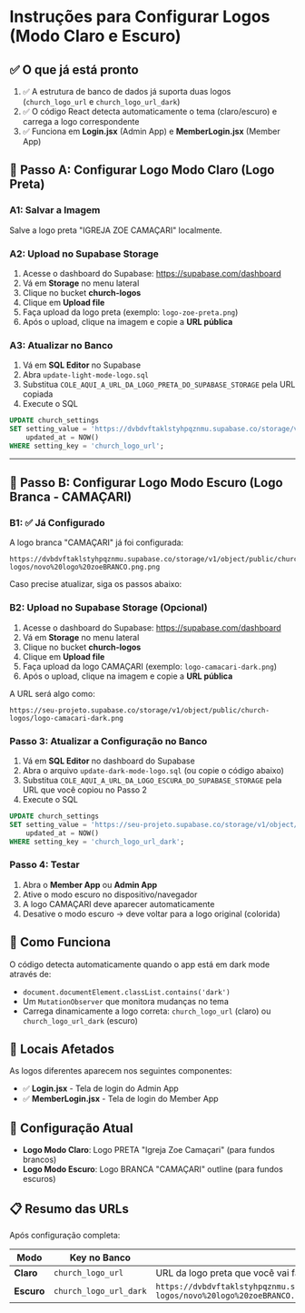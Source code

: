# Instruções para Configurar Logos (Modo Claro e Escuro)

## ✅ O que já está pronto

1. ✅ A estrutura de banco de dados já suporta duas logos (`church_logo_url` e `church_logo_url_dark`)
2. ✅ O código React detecta automaticamente o tema (claro/escuro) e carrega a logo correspondente
3. ✅ Funciona em **Login.jsx** (Admin App) e **MemberLogin.jsx** (Member App)

## 📝 Passo A: Configurar Logo Modo Claro (Logo Preta)

### A1: Salvar a Imagem
Salve a logo preta "IGREJA ZOE CAMAÇARI" localmente.

### A2: Upload no Supabase Storage

1. Acesse o dashboard do Supabase: https://supabase.com/dashboard
2. Vá em **Storage** no menu lateral
3. Clique no bucket **church-logos**
4. Clique em **Upload file**
5. Faça upload da logo preta (exemplo: `logo-zoe-preta.png`)
6. Após o upload, clique na imagem e copie a **URL pública**

### A3: Atualizar no Banco

1. Vá em **SQL Editor** no Supabase
2. Abra `update-light-mode-logo.sql`
3. Substitua `COLE_AQUI_A_URL_DA_LOGO_PRETA_DO_SUPABASE_STORAGE` pela URL copiada
4. Execute o SQL

```sql
UPDATE church_settings
SET setting_value = 'https://dvbdvftaklstyhpqznmu.supabase.co/storage/v1/object/public/church-logos/logo-zoe-preta.png',
    updated_at = NOW()
WHERE setting_key = 'church_logo_url';
```

---

## 📝 Passo B: Configurar Logo Modo Escuro (Logo Branca - CAMAÇARI)

### B1: ✅ Já Configurado
A logo branca "CAMAÇARI" já foi configurada:
```
https://dvbdvftaklstyhpqznmu.supabase.co/storage/v1/object/public/church-logos/novo%20logo%20zoeBRANCO.png.png
```

Caso precise atualizar, siga os passos abaixo:

### B2: Upload no Supabase Storage (Opcional)

1. Acesse o dashboard do Supabase: https://supabase.com/dashboard
2. Vá em **Storage** no menu lateral
3. Clique no bucket **church-logos**
4. Clique em **Upload file**
5. Faça upload da logo CAMAÇARI (exemplo: `logo-camacari-dark.png`)
6. Após o upload, clique na imagem e copie a **URL pública**

A URL será algo como:
```
https://seu-projeto.supabase.co/storage/v1/object/public/church-logos/logo-camacari-dark.png
```

### Passo 3: Atualizar a Configuração no Banco

1. Vá em **SQL Editor** no dashboard do Supabase
2. Abra o arquivo `update-dark-mode-logo.sql` (ou copie o código abaixo)
3. Substitua `COLE_AQUI_A_URL_DA_LOGO_ESCURA_DO_SUPABASE_STORAGE` pela URL que você copiou no Passo 2
4. Execute o SQL

```sql
UPDATE church_settings
SET setting_value = 'https://seu-projeto.supabase.co/storage/v1/object/public/church-logos/logo-camacari-dark.png',
    updated_at = NOW()
WHERE setting_key = 'church_logo_url_dark';
```

### Passo 4: Testar

1. Abra o **Member App** ou **Admin App**
2. Ative o modo escuro no dispositivo/navegador
3. A logo CAMAÇARI deve aparecer automaticamente
4. Desative o modo escuro → deve voltar para a logo original (colorida)

## 🔄 Como Funciona

O código detecta automaticamente quando o app está em dark mode através de:
- `document.documentElement.classList.contains('dark')`
- Um `MutationObserver` que monitora mudanças no tema
- Carrega dinamicamente a logo correta: `church_logo_url` (claro) ou `church_logo_url_dark` (escuro)

## 📱 Locais Afetados

As logos diferentes aparecem nos seguintes componentes:
- ✅ **Login.jsx** - Tela de login do Admin App
- ✅ **MemberLogin.jsx** - Tela de login do Member App

## 🎨 Configuração Atual

- **Logo Modo Claro**: Logo PRETA "Igreja Zoe Camaçari" (para fundos brancos)
- **Logo Modo Escuro**: Logo BRANCA "CAMAÇARI" outline (para fundos escuros)

## 📋 Resumo das URLs

Após configuração completa:

| Modo | Key no Banco | URL |
|------|-------------|-----|
| **Claro** | `church_logo_url` | URL da logo preta que você vai fazer upload |
| **Escuro** | `church_logo_url_dark` | `https://dvbdvftaklstyhpqznmu.supabase.co/storage/v1/object/public/church-logos/novo%20logo%20zoeBRANCO.png.png` |
